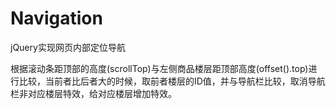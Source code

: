 # Navigation

jQuery实现网页内部定位导航

根据滚动条距顶部的高度(scrollTop)与左侧商品楼层距顶部高度(offset().top)进行比较，当前者比后者大的时候，取前者楼层的ID值，并与导航栏比较，取消导航栏非对应楼层特效，给对应楼层增加特效。

